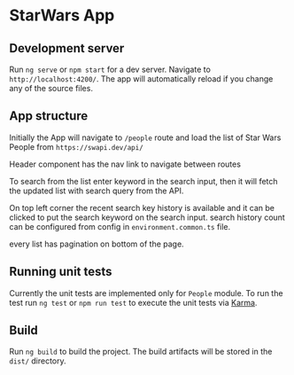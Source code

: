 # StarWars App

## Development server

Run `ng serve` or `npm start` for a dev server. Navigate to `http://localhost:4200/`. The app will automatically reload if you change any of the source files.

## App structure

Initially the App will navigate to `/people` route and load the list of Star Wars People from `https://swapi.dev/api/`

Header component has the nav link to navigate between routes

To search from the list enter keyword in the search input, then it will fetch the updated list with search query from the API.

On top left corner the recent search key history is available and it can be clicked to put the search keyword on the search input.
search history count can be configured from config in `environment.common.ts` file.

every list has pagination on bottom of the page.


## Running unit tests

Currently the unit tests are implemented only for `People` module.
To run the test run `ng test` or `npm run test` to execute the unit tests via [Karma](https://karma-runner.github.io).

## Build

Run `ng build` to build the project. The build artifacts will be stored in the `dist/` directory.